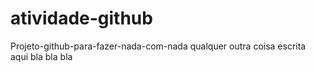 # atividade-github
Projeto-github-para-fazer-nada-com-nada
qualquer outra coisa escrita aqui
bla bla bla
